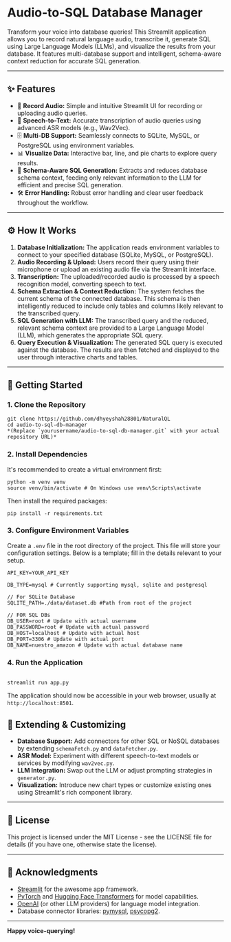 # Audio-to-SQL Database Manager

Transform your voice into database queries! This Streamlit application allows you to record natural language audio, transcribe it, generate SQL using Large Language Models (LLMs), and visualize the results from your database. It features multi-database support and intelligent, schema-aware context reduction for accurate SQL generation.

---

## ✨ Features

-   🎤 **Record Audio:** Simple and intuitive Streamlit UI for recording or uploading audio queries.
-   📝 **Speech-to-Text:** Accurate transcription of audio queries using advanced ASR models (e.g., Wav2Vec).
-   🗄️ **Multi-DB Support:** Seamlessly connects to SQLite, MySQL, or PostgreSQL using environment variables.
-   📊 **Visualize Data:** Interactive bar, line, and pie charts to explore query results.
-   🧠 **Schema-Aware SQL Generation:** Extracts and reduces database schema context, feeding only relevant information to the LLM for efficient and precise SQL generation.
-   🛠️ **Error Handling:** Robust error handling and clear user feedback throughout the workflow.

---

## ⚙️ How It Works

1.  **Database Initialization:** The application reads environment variables to connect to your specified database (SQLite, MySQL, or PostgreSQL).
2.  **Audio Recording & Upload:** Users record their query using their microphone or upload an existing audio file via the Streamlit interface.
3.  **Transcription:** The uploaded/recorded audio is processed by a speech recognition model, converting speech to text.
4.  **Schema Extraction & Context Reduction:** The system fetches the current schema of the connected database. This schema is then intelligently reduced to include only tables and columns likely relevant to the transcribed query.
5.  **SQL Generation with LLM:** The transcribed query and the reduced, relevant schema context are provided to a Large Language Model (LLM), which generates the appropriate SQL query.
6.  **Query Execution & Visualization:** The generated SQL query is executed against the database. The results are then fetched and displayed to the user through interactive charts and tables.

---

## 🚀 Getting Started

### 1. Clone the Repository

```
git clone https://github.com/dhyeyshah28801/NaturalQL
cd audio-to-sql-db-manager
*(Replace `yourusername/audio-to-sql-db-manager.git` with your actual repository URL)*
```
### 2. Install Dependencies

It's recommended to create a virtual environment first:
```
python -m venv venv
source venv/bin/activate # On Windows use venv\Scripts\activate
```
Then install the required packages:
```
pip install -r requirements.txt
```

### 3. Configure Environment Variables

Create a `.env` file in the root directory of the project. This file will store your configuration settings. Below is a template; fill in the details relevant to your setup.

```
API_KEY=YOUR_API_KEY

DB_TYPE=mysql # Currently supporting mysql, sqlite and postgresql

// For SQLite Database
SQLITE_PATH=./data/dataset.db #Path from root of the project

// FOR SQL DBs
DB_USER=root # Update with actual username
DB_PASSWORD=root # Update with actual password
DB_HOST=localhost # Update with actual host
DB_PORT=3306 # Update with actual port
DB_NAME=nuestro_amazon # Update with actual database name
```

### 4. Run the Application
```

streamlit run app.py

```
The application should now be accessible in your web browser, usually at `http://localhost:8501`.

## 🔧 Extending & Customizing

-   **Database Support:** Add connectors for other SQL or NoSQL databases by extending `schemaFetch.py` and `dataFetcher.py`.
-   **ASR Model:** Experiment with different speech-to-text models or services by modifying `wav2vec.py`.
-   **LLM Integration:** Swap out the LLM or adjust prompting strategies in `generator.py`.
-   **Visualization:** Introduce new chart types or customize existing ones using Streamlit's rich component library.

---

## 📜 License

This project is licensed under the MIT License - see the LICENSE file for details (if you have one, otherwise state the license).

---

## 🙏 Acknowledgments

-   [Streamlit](https://streamlit.io/) for the awesome app framework.
-   [PyTorch](https://pytorch.org/) and [Hugging Face Transformers](https://huggingface.co/transformers/) for model capabilities.
-   [OpenAI](https://openai.com/) (or other LLM providers) for language model integration.
-   Database connector libraries: [pymysql](https://pymysql.readthedocs.io/en/latest/), [psycopg2](https://www.psycopg.org/).

---

**Happy voice-querying!**